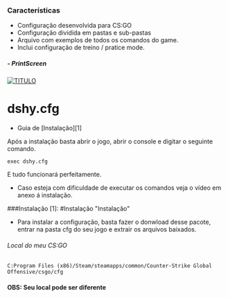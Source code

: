 ### Características 
- Configuração desenvolvida para CS:GO
- Configuração dividida em pastas e sub-pastas
- Arquivo com exemplos de todos os comandos do game. 
- Inclui configuração de treino / pratice mode.

##### - PrintScreen
[![TITULO](ENDEREÇO "TITULO")](LINK "TITULO")

# dshy.cfg 
- Guia de [Instalação][1] 

Após a instalação basta abrir o jogo, abrir o console e digitar o seguinte comando.
```
exec dshy.cfg
```
E tudo funcionará perfeitamente.

- Caso esteja com dificuldade de executar os comandos veja o vídeo em anexo á instalação.

###Instalação
[1]: #Instalação "Instalação"
* Para instalar a configuração, basta fazer o donwload desse pacote, entrar na pasta cfg do seu jogo e extrair os arquivos baixados.
###### Local do meu CS:GO
```
C:Program Files (x86)/Steam/steamapps/common/Counter-Strike Global Offensive/csgo/cfg
```
#### OBS: Seu local pode ser diferente
